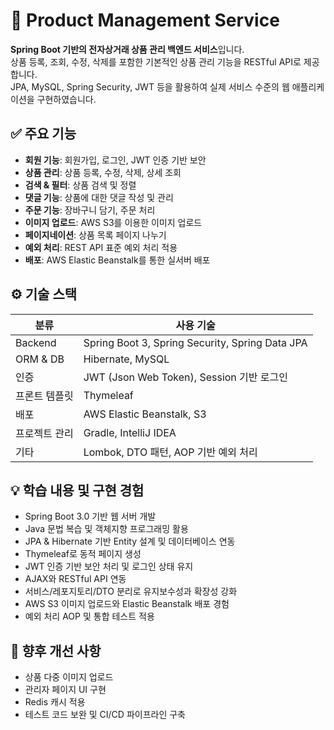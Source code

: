 # 🛒 Product Management Service

**Spring Boot 기반의 전자상거래 상품 관리 백엔드 서비스**입니다.  
상품 등록, 조회, 수정, 삭제를 포함한 기본적인 상품 관리 기능을 RESTful API로 제공합니다.  
JPA, MySQL, Spring Security, JWT 등을 활용하여 실제 서비스 수준의 웹 애플리케이션을 구현하였습니다.



## ✅ 주요 기능

- **회원 기능**: 회원가입, 로그인, JWT 인증 기반 보안
- **상품 관리**: 상품 등록, 수정, 삭제, 상세 조회
- **검색 & 필터**: 상품 검색 및 정렬
- **댓글 기능**: 상품에 대한 댓글 작성 및 관리
- **주문 기능**: 장바구니 담기, 주문 처리
- **이미지 업로드**: AWS S3를 이용한 이미지 업로드
- **페이지네이션**: 상품 목록 페이지 나누기
- **예외 처리**: REST API 표준 예외 처리 적용
- **배포**: AWS Elastic Beanstalk를 통한 실서버 배포



## ⚙️ 기술 스택

| 분류             | 사용 기술                                                      |
|------------------|---------------------------------------------------------------|
| Backend          | Spring Boot 3, Spring Security, Spring Data JPA              |
| ORM & DB         | Hibernate, MySQL                                              |
| 인증             | JWT (Json Web Token), Session 기반 로그인                     |
| 프론트 템플릿    | Thymeleaf                                                     |
| 배포             | AWS Elastic Beanstalk, S3                                     |
| 프로젝트 관리    | Gradle, IntelliJ IDEA                                         |
| 기타             | Lombok, DTO 패턴, AOP 기반 예외 처리                          |



## 💡 학습 내용 및 구현 경험

- Spring Boot 3.0 기반 웹 서버 개발
- Java 문법 복습 및 객체지향 프로그래밍 활용
- JPA & Hibernate 기반 Entity 설계 및 데이터베이스 연동
- Thymeleaf로 동적 페이지 생성
- JWT 인증 기반 보안 처리 및 로그인 상태 유지
- AJAX와 RESTful API 연동
- 서비스/레포지토리/DTO 분리로 유지보수성과 확장성 강화
- AWS S3 이미지 업로드와 Elastic Beanstalk 배포 경험
- 예외 처리 AOP 및 통합 테스트 적용



## 📌 향후 개선 사항

- 상품 다중 이미지 업로드
- 관리자 페이지 UI 구현
- Redis 캐시 적용
- 테스트 코드 보완 및 CI/CD 파이프라인 구축

